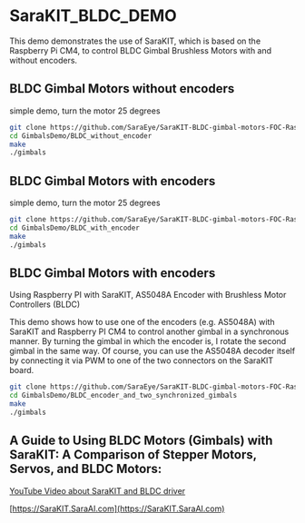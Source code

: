 # SaraKIT_BLDC_DEMO

This demo demonstrates the use of SaraKIT, which is based on the Raspberry Pi CM4, to control BLDC Gimbal Brushless Motors with and without encoders.

## BLDC Gimbal Motors without encoders

simple demo, turn the motor 25 degrees

```bash
git clone https://github.com/SaraEye/SaraKIT-BLDC-gimbal-motors-FOC-Raspberry-Pi-64bit GimbalsDemo
cd GimbalsDemo/BLDC_without_encoder
make
./gimbals
```

## BLDC Gimbal Motors with encoders

simple demo, turn the motor 25 degrees

```bash
git clone https://github.com/SaraEye/SaraKIT-BLDC-gimbal-motors-FOC-Raspberry-Pi-64bit GimbalsDemo
cd GimbalsDemo/BLDC_with_encoder
make
./gimbals
```

## BLDC Gimbal Motors with encoders

Using Raspberry PI with SaraKIT, AS5048A Encoder with Brushless Motor Controllers (BLDC)

This demo shows how to use one of the encoders (e.g. AS5048A) with SaraKIT and Raspberry PI CM4 to control another gimbal in a synchronous manner.
By turning the gimbal in which the encoder is, I rotate the second gimbal in the same way.
Of course, you can use the AS5048A decoder itself by connecting it via PWM to one of the two connectors on the SaraKIT board.

```bash
git clone https://github.com/SaraEye/SaraKIT-BLDC-gimbal-motors-FOC-Raspberry-Pi-64bit GimbalsDemo
cd GimbalsDemo/BLDC_encoder_and_two_synchronized_gimbals
make
./gimbals
```


## A Guide to Using BLDC Motors (Gimbals) with SaraKIT: A Comparison of Stepper Motors, Servos, and BLDC Motors:

[YouTube Video about SaraKIT and BLDC driver](https://youtu.be/Nwvnoo5efzE)


[https://SaraKIT.SaraAI.com](https://SaraKIT.SaraAI.com)

